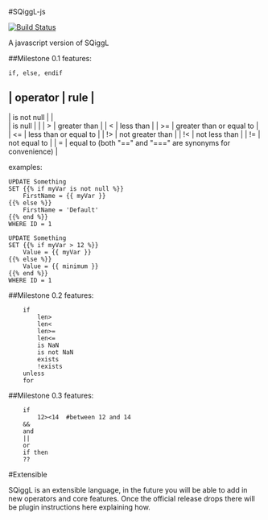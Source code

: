 #SQiggL-js 

[![Build Status](https://travis-ci.org/SnareChops/SQiggL-js.svg?branch=master)](https://travis-ci.org/SnareChops/SQiggL-js)

A javascript version of SQiggL

##Milestone 0.1 features:

`if, else, endif`

| operator | rule |
------------------
| is not null | |  
| is null | |
| > | greater than |
| < | less than |
| >= | greater than or equal to |
| <= | less than or equal to |
| !> | not greater than |
| !< | not less than |
| != | not equal to |
| = | equal to (both "==" and "===" are synonyms for convenience) |

examples: 
```
UPDATE Something 
SET {{% if myVar is not null %}} 
    FirstName = {{ myVar }} 
{{% else %}}
    FirstName = 'Default' 
{{% end %}}
WHERE ID = 1
```

```
UPDATE Something 
SET {{% if myVar > 12 %}} 
    Value = {{ myVar }} 
{{% else %}}
    Value = {{ minimum }} 
{{% end %}}
WHERE ID = 1
```

##Milestone 0.2 features:

```
	if
		len>
		len<
		len>=
		len<=
		is NaN
		is not NaN
		exists
		!exists
	unless
	for
```


##Milestone 0.3 features:

```
	if
		12><14	#between 12 and 14
	&&
	and
	||
	or
	if then
	??
```
#Extensible

SQiggL is an extensible language, in the future you will be able to add in new operators and core features. Once the official release drops there will be plugin instructions here explaining how.
